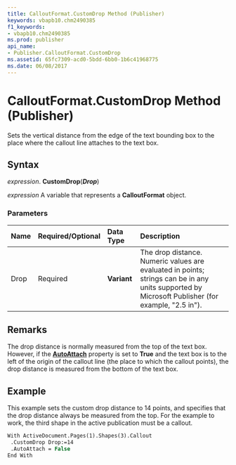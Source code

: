 ```yaml
---
title: CalloutFormat.CustomDrop Method (Publisher)
keywords: vbapb10.chm2490385
f1_keywords:
- vbapb10.chm2490385
ms.prod: publisher
api_name:
- Publisher.CalloutFormat.CustomDrop
ms.assetid: 65fc7309-acd0-5bdd-6bb0-1b6c41968775
ms.date: 06/08/2017
---
```



# CalloutFormat.CustomDrop Method (Publisher)

Sets the vertical distance from the edge of the text bounding box to the place where the callout line attaches to the text box.


## Syntax

 _expression_. **CustomDrop**(**_Drop_**)

 _expression_ A variable that represents a  **CalloutFormat** object.


### Parameters



|**Name**|**Required/Optional**|**Data Type**|**Description**|
|:-----|:-----|:-----|:-----|
|Drop|Required| **Variant**|The drop distance. Numeric values are evaluated in points; strings can be in any units supported by Microsoft Publisher (for example, "2.5 in").|

## Remarks

The drop distance is normally measured from the top of the text box. However, if the  **[AutoAttach](Publisher.CalloutFormat.AutoAttach.md)** property is set to **True** and the text box is to the left of the origin of the callout line (the place to which the callout points), the drop distance is measured from the bottom of the text box.


## Example

This example sets the custom drop distance to 14 points, and specifies that the drop distance always be measured from the top. For the example to work, the third shape in the active publication must be a callout.


```vb
With ActiveDocument.Pages(1).Shapes(3).Callout 
 .CustomDrop Drop:=14 
 .AutoAttach = False 
End With 

```


